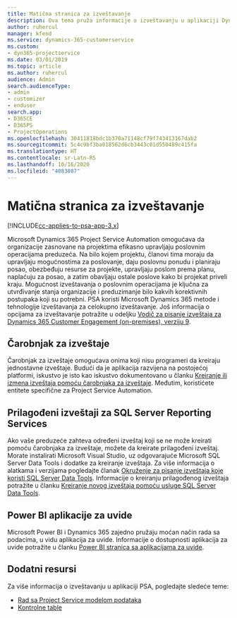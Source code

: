 ```yaml
---
title: Matična stranica za izveštavanje
description: Ova tema pruža informacije o izveštavanju u aplikaciji Dynamics 365 Project Service Automation.
author: ruhercul
manager: kfend
ms.service: dynamics-365-customerservice
ms.custom:
- dyn365-projectservice
ms.date: 03/01/2019
ms.topic: article
ms.author: ruhercul
audience: Admin
search.audienceType:
- admin
- customizer
- enduser
search.app:
- D365CE
- D365PS
- ProjectOperations
ms.openlocfilehash: 30411818bdc1b370a71148cf79f743413167dab2
ms.sourcegitcommit: 5c4c9bf3ba018562d6cb3443c01d550489c415fa
ms.translationtype: HT
ms.contentlocale: sr-Latn-RS
ms.lasthandoff: 10/16/2020
ms.locfileid: "4083807"
---
```

# <a name="reporting-home-page"></a>Matična stranica za izveštavanje

[!INCLUDE[cc-applies-to-psa-app-3.x](../includes/cc-applies-to-psa-app-3x.md)]

Microsoft Dynamics 365 Project Service Automation omogućava da organizacije zasnovane na projektima efikasno upravljaju poslovnim operacijama preduzeća. Na bilo kojem projektu, članovi tima moraju da upravljaju mogućnostima za poslovanje, daju poslovnu ponudu i planiraju posao, obezbeđuju resurse za projekte, upravljaju poslom prema planu, naplaćuju za posao, a zatim obavljaju ostale poslove kako bi projekat priveli kraju. Mogućnost izveštavanja o poslovnim operacijama je ključna za utvrđivanje stanja organizacije i preduzimanje bilo kakvih korektivnih postupaka koji su potrebni. PSA koristi Microsoft Dynamics 365 metode i tehnologije izveštavanja za celokupno izveštavanje. Još informacija o opcijama za izveštavanje potražite u odeljku [Vodič za pisanje izveštaja za Dynamics 365 Customer Engagement (on-premises), verziju 9](https://docs.microsoft.com/dynamics365/customerengagement/on-premises/analytics/reporting-analytics-with-dynamics-365).

## <a name="report-wizard"></a>Čarobnjak za izveštaje

Čarobnjak za izveštaje omogućava onima koji nisu programeri da kreiraju jednostavne izveštaje. Budući da je aplikacija razvijena na postojećoj platformi, iskustvo je isto kao iskustvo dokumentovano u članku [Kreiranje ili izmena izveštaja pomoću čarobnjaka za izveštaje](https://docs.microsoft.com/dynamics365/customerengagement/on-premises/basics/create-edit-copy-report-wizard). Međutim, koristićete entitete specifične za Project Service Automation.

## <a name="custom-sql-server-reporting-services-reports"></a>Prilagođeni izveštaji za SQL Server Reporting Services

Ako vaše preduzeće zahteva određeni izveštaj koji se ne može kreirati pomoću čarobnjaka za izveštaje, možete da kreirate prilagođeni izveštaj. Morate instalirati Microsoft Visual Studio, uz odgovarajuće Microsoft SQL Server Data Tools i dodatke za kreiranje izveštaja. Za više informacija o alatkama i verzijama pogledajte članak [Okruženje za pisanje izveštaja koje koristi SQL Server Data Tools](https://docs.microsoft.com/dynamics365/customerengagement/on-premises/analytics/report-writing-environment-using-sql-server-data-tools). Informacije o kreiranju prilagođenog izveštaja potražite u članku [Kreiranje novog izveštaja pomoću usluge SQL Server Data Tools](https://docs.microsoft.com/dynamics365/customerengagement/on-premises/analytics/create-a-new-report-using-sql-server-data-tools).

## <a name="power-bi-insights-apps"></a>Power BI aplikacije za uvide

Microsoft Power BI i Dynamics 365 zajedno pružaju moćan način rada sa podacima, u vidu aplikacija za uvide. Informacije o dostupnosti aplikacija za uvide potražite u članku [Power BI stranica sa aplikacijama za uvide](https://powerbi.microsoft.com/power-bi-insights-apps/).


## <a name="additional-resources"></a>Dodatni resursi
Za više informacija o izveštavanju u aplikaciji PSA, pogledajte sledeće teme:

- [Rad sa Project Service modelom podataka](reports-working-project-service-data-model.md)
- [Kontrolne table](reports-dashboards.md)

